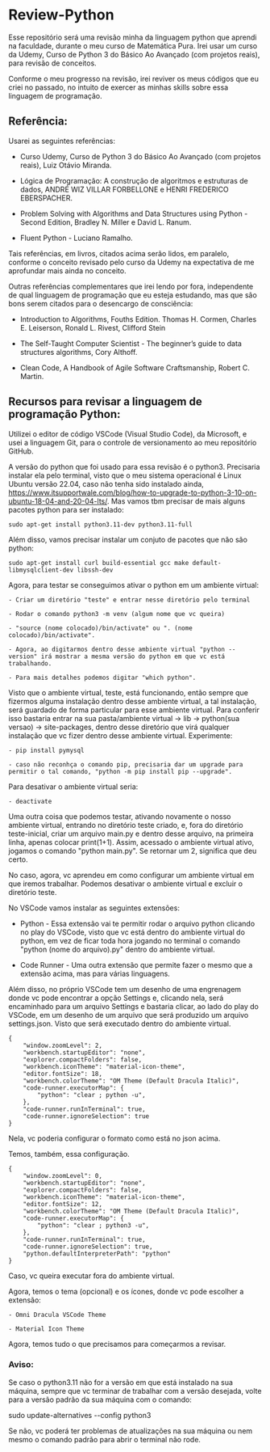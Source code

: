 # Review-Python
Esse repositório será uma revisão minha da linguagem python que aprendi na faculdade, durante o meu curso de Matemática Pura. Irei usar um curso da Udemy, Curso de Python 3 do Básico Ao Avançado (com projetos reais), para revisão de conceitos.

Conforme o meu progresso na revisão, irei reviver os meus códigos que eu criei no passado, no intuito de exercer as minhas skills sobre essa linguagem de programação.

## Referência:
Usarei as seguintes referências:

- Curso Udemy, Curso de Python 3 do Básico Ao Avançado (com projetos reais), Luiz Otávio Miranda.

- Lógica de Programação: A construção de algoritmos e estruturas de dados, ANDRÉ WIZ VILLAR FORBELLONE e HENRI FREDERICO EBERSPACHER.

- Problem Solving with Algorithms and Data Structures using Python - Second Edition, Bradley N. Miller e David L. Ranum.

- Fluent Python - Luciano Ramalho. 

Tais referências, em livros, citados acima serão lidos, em paralelo, conforme o conceito revisado pelo curso da Udemy na expectativa de me aprofundar mais ainda no conceito.

Outras referências complementares que irei lendo por fora, independente de qual linguagem de programação que eu esteja estudando, mas que são bons serem citados para o desencargo de consciência:

- Introduction to Algorithms, Fouths Edition. Thomas H. Cormen, Charles E. Leiserson, Ronald L. Rivest, Clifford Stein

- The Self-Taught Computer Scientist - The beginner’s guide to
data structures algorithms, Cory Althoff.

- Clean Code, A Handbook of Agile Software Craftsmanship, Robert C. Martin.


## Recursos para revisar a linguagem de programação Python:
Utilizei o editor de código VSCode (Visual Studio Code), da Microsoft, e usei a linguagem Git, para o controle de versionamento ao meu repositório GitHub.

A versão do python que foi usado para essa revisão é o python3. Precisaria instalar ela pelo terminal, visto que o meu sistema operacional é Linux Ubuntu versão 22.04, caso não tenha sido instalado ainda, https://www.itsupportwale.com/blog/how-to-upgrade-to-python-3-10-on-ubuntu-18-04-and-20-04-lts/. Mas vamos tbm precisar de mais alguns pacotes python para ser instalado:

    sudo apt-get install python3.11-dev python3.11-full

Além disso, vamos precisar instalar um conjuto de pacotes que não são python:

    sudo apt-get install curl build-essential gcc make default-libmysqlclient-dev libssh-dev

Agora, para testar se conseguimos ativar o python em um ambiente virtual:

    - Criar um diretório "teste" e entrar nesse diretório pelo terminal

    - Rodar o comando python3 -m venv (algum nome que vc queira)

    - "source (nome colocado)/bin/activate" ou ". (nome colocado)/bin/activate".

    - Agora, ao digitarmos dentro desse ambiente virtual "python --version" irá mostrar a mesma versão do python em que vc está trabalhando.

    - Para mais detalhes podemos digitar "which python".

Visto que o ambiente virtual, teste, está funcionando, então sempre que fizermos alguma instalação dentro desse ambiente virtual, a tal instalação, será guardado de forma particular para esse ambiente virtual. Para conferir isso bastaria entrar na sua pasta/ambiente virtual -> lib -> python(sua versao) -> site-packages, dentro desse diretório que virá qualquer instalação que vc fizer dentro desse ambiente virtual. Experimente:

    - pip install pymysql

    - caso não reconhça o comando pip, precisaria dar um upgrade para permitir o tal comando, "python -m pip install pip --upgrade".

Para desativar o ambiente virtual seria:

    - deactivate

Uma outra coisa que podemos testar, ativando novamente o nosso ambiente virtual, entrando no diretório teste criado, e, fora do diretório teste-inicial, criar um arquivo main.py e dentro desse arquivo, na primeira linha, apenas colocar print(1+1). Assim, acessado o ambiente virtual ativo, jogamos o comando "python main.py". Se retornar um 2, significa que deu certo.

No caso, agora, vc aprendeu em como configurar um ambiente virtual em que iremos trabalhar. Podemos desativar o ambiente virtual e excluir o diretório teste.

No VSCode vamos instalar as seguintes extensões:

- Python - Essa extensão vai te permitir rodar o arquivo python clicando no play do VSCode, visto que vc está dentro do ambiente virtual do python, em vez de ficar toda hora jogando no terminal o comando "python (nome do arquivo).py" dentro do ambiente virtual.

- Code Runner - Uma outra extensão que permite fazer o mesmo que a extensão acima, mas para várias linguagens.

Além disso, no próprio VSCode tem um desenho de uma engrenagem donde vc pode encontrar a opção Settings e, clicando nela, será encaminhado para um arquivo Settings e bastaria clicar, ao lado do play do VSCode, em um desenho de um arquivo que será produzido um arquivo settings.json. Visto que será executado dentro do ambiente virtual.

    {
        "window.zoomLevel": 2,
        "workbench.startupEditor": "none",
        "explorer.compactFolders": false,
        "workbench.iconTheme": "material-icon-theme",
        "editor.fontSize": 18,
        "workbench.colorTheme": "OM Theme (Default Dracula Italic)",
        "code-runner.executorMap": {
            "python": "clear ; python -u",
        },
        "code-runner.runInTerminal": true,
        "code-runner.ignoreSelection": true
    }

Nela, vc poderia configurar o formato como está no json acima.
 
Temos, também, essa configuração.

    {
        "window.zoomLevel": 0,
        "workbench.startupEditor": "none",
        "explorer.compactFolders": false,
        "workbench.iconTheme": "material-icon-theme",
        "editor.fontSize": 12,
        "workbench.colorTheme": "OM Theme (Default Dracula Italic)",
        "code-runner.executorMap": {
            "python": "clear ; python3 -u",
        },
        "code-runner.runInTerminal": true,
        "code-runner.ignoreSelection": true,
        "python.defaultInterpreterPath": "python"
    }

Caso, vc queira executar fora do ambiente virtual.

Agora, temos o tema (opcional) e os ícones, donde vc pode escolher a extensão:

    - Omni Dracula VSCode Theme

    - Material Icon Theme

Agora, temos tudo o que precisamos para começarmos a revisar.

### Aviso:
Se caso o python3.11 não for a versão em que está instalado na sua máquina, sempre que vc terminar de trabalhar com a versão desejada, volte para a versão padrão da sua máquina com o comando:

sudo update-alternatives --config python3

Se não, vc poderá ter problemas de atualizações na sua máquina ou nem mesmo o comando padrão para abrir o terminal não rode.

